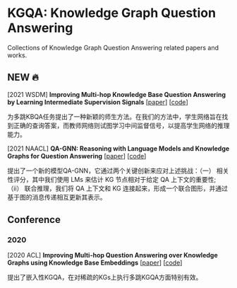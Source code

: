 # KGQA: Knowledge Graph Question Answering

Collections of Knowledge Graph Question Answering related papers and works.



## NEW :fire:

[2021 WSDM] **Improving Multi-hop Knowledge Base Question Answering by Learning Intermediate Supervision Signals** [[paper](https://arxiv.org/abs/2101.03737)] [[code](https://github.com/RichardHGL/WSDM2021_NSM)]

为多跳KBQA任务提出了一种新颖的师生方法。在我们的方法中，学生网络旨在找到正确的查询答案，而教师网络则试图学习中间监督信号，以提高学生网络的推理能力。

[2021 NAACL] **QA-GNN: Reasoning with Language Models and Knowledge Graphs for Question Answering** [[paper](https://arxiv.org/abs/2104.06378)] [[code](https://github.com/michiyasunaga/qagnn)]

提出了一个新的模型QA-GNN，它通过两个关键创新来应对上述挑战：（一） 相关性评分，其中我们使用 LMs 来估计 KG 节点相对于给定 QA 上下文的重要性;（ii） 联合推理，我们将 QA 上下文和 KG 连接起来，形成一个联合图形，并通过基于图的消息传递相互更新其表示。

## Conference

### 2020

[2020 ACL] **Improving Multi-hop Question Answering over Knowledge Graphs using Knowledge Base Embeddings** [[paper](https://www.aclweb.org/anthology/2020.acl-main.412/)] [[code](https://github.com/malllabiisc/EmbedKGQA)]

提出了嵌入性KGQA，在对稀疏的KGs上执行多跳KGQA方面特别有效。

